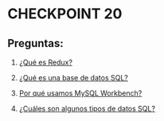 # CHECKPOINT 20

## Preguntas:

1. [¿Qué es Redux?](1.%20Redux.md)

2. [¿Qué es una base de datos SQL?](2.%20Base%20de%20datos%20SQL.md)

3. [Por qué usamos MySQL Workbench?](3.%20MySQL%20Workbench.md)

4. [¿Cuáles son algunos tipos de datos SQL?](4.%20Tipos%20de%20datos%20SQL.md)
